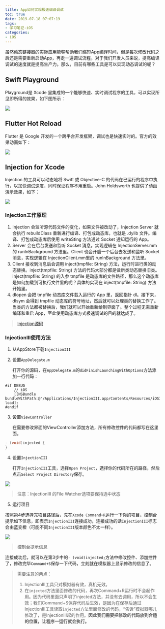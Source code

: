 ```yaml
---
title: App如何实现极速编译调试
toc: true
date: 2019-07-18 07:07:19
tags:
- 学习笔记-iOS
categories:
- iOS
---
```

虽然动态链接器的实际应用能够帮助我们缩短App编译时间，但是每次修改代码之后还是需要重新启动App，再走一遍调试流程。对于我们开发人员来说，提高编译调试的速度就是提高生产力。那么，目前有哪些工具是可以实现动态调试的呢？

## Swift Playground

Playground是 Xcode 里集成的一个能够快速、实时调试程序的工具，可以实现所见即所得的效果，如下图所示：

![](1.png)

## Flutter Hot Reload

Flutter 是 Google 开发的一个跨平台开发框架，调试也是快速实时的。官方的效果动画如下：

![](2.gif)

## Injection for Xcode

Injection 的工具可以动态地将 Swift 或 Objective-C 的代码在已运行的程序中执行，以加快调试速度，同时保证程序不用重启。John Holdsworth 也提供了动画演示效果，如下：

![](3.gif)

### Injection工作原理

1. Injection 会监听源代码文件的变化，如果文件被改动了，Injection Server 就会执行 rebuildClass 重新进行编译、打包成动态库，也就是 .dylib 文件。编译、打包成动态库后使用 writeSting 方法通过 Socket 通知运行的 App。
2. Server 会在后台发送和监听 Socket 消息，实现逻辑在 InjectionServer.mm 的 runInBackground 方法里。Client 也会开启一个后台去发送和监听 Socket 消息，实现逻辑在 InjectionClient.mm里的 runInBackground 方法里。
3. Client 接收到消息后会调用 inject(tmpfile: String) 方法，运行时进行类的动态替换。inject(tmpfile: String) 方法的代码大部分都是做新类动态替换旧类。inject(tmpfile: String) 的入参 tmpfile 是动态库的文件路径，那么这个动态库是如何加载到可执行文件里的呢？具体的实现在 inject(tmpfile: String) 方法开始里。
4. dlopen 会把 tmpfile 动态库文件载入运行的 App 里，返回指针 dl。接下来，dlsym 会得到 tmpfile 动态库的符号地址，然后就可以处理类的替换工作了。当类的方法都被替换后，我们就可以开始重新绘制界面了。整个过程无需重新编译和重启 App，至此使用动态库方式极速调试的目的就达成了。

> [Injection源码](https://github.com/johnno1962/InjectionIII)

### InjectionIII使用方法

1. 从AppStore下载`InjectionIII`

2. 设置`AppDelegate.m`

   打开你的源码，在`AppDelegate.m`的`didFinishLaunchingWithOptions`方法添加一行代码：

```
#if DEBUG
    // iOS
    [[NSBundle bundleWithPath:@"/Applications/InjectionIII.app/Contents/Resources/iOSInjection.bundle"] load];
#endif
```

3. 设置`ViewController`

   在需要修改界面的ViewController添加方法，所有修改控件的代码都写在这里面。

```objective-c
- (void)injected {
}
```

4. 设置`InjectionIII`

   打开`InjectionIII`工具，选择`Open Project`，选择你的代码所在的路径，然后点击`Select Project Directory`保存。

![](4.png)

> 注意：InjectionIII 的File Watcher选项要保持选中状态
5. 运行项目

​        按照第4步选择完项目路径后，先在`Xcode Command+R`运行一下你的项目，控制台提示如下信息，即表示`InjectionIII`连接成功，连接成功的话`InjectionIII`标志会由蓝变橙（可能不同`InjectionIII`版本颜色不太一样）。

![](4.png)

>  控制台提示信息

连接成功后，就可以在第3步中的`- (void)injected;`方法中修改控件、添加控件了，修改完毕`Command+S`保存一下代码，立刻就在模拟器上显示修改的信息了。

> 需要注意的两点：
>
> 1.  InjectionIII工具只对模拟器有效，真机无效。
> 2. 在`injected`方法里面修改的代码，再次Command+R运行时不会起作用。因为代码里面只声明了injected方法，并没有去调用，所以不会生效；我们Command+S保存代码后生效，是因为在保存后通过InjectionIII工具读取`injected`方法里面修改的代码，“告诉”模拟器哪儿修改了，是InjectionIII起的作用。**因此我们需要把修改的代码放到合适的位置，让程序一运行就会执行。**

